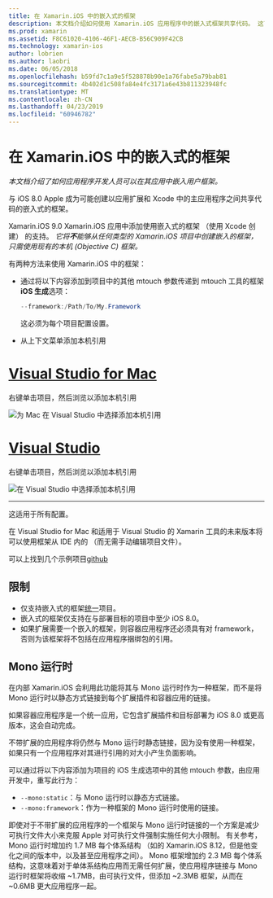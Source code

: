 ```yaml
---
title: 在 Xamarin.iOS 中的嵌入式的框架
description: 本文档介绍如何使用 Xamarin.iOS 应用程序中的嵌入式框架共享代码。 这可以使用 mtouch 工具或本机引用。
ms.prod: xamarin
ms.assetid: F8C61020-4106-46F1-AECB-B56C909F42CB
ms.technology: xamarin-ios
author: lobrien
ms.author: laobri
ms.date: 06/05/2018
ms.openlocfilehash: b59fd7c1a9e5f528878b90e1a76fabe5a79bab81
ms.sourcegitcommit: 4b402d1c508fa84e4fc3171a6e43b811323948fc
ms.translationtype: MT
ms.contentlocale: zh-CN
ms.lasthandoff: 04/23/2019
ms.locfileid: "60946782"
---
```

# <a name="embedded-frameworks-in-xamarinios"></a>在 Xamarin.iOS 中的嵌入式的框架

_本文档介绍了如何应用程序开发人员可以在其应用中嵌入用户框架。_

与 iOS 8.0 Apple 成为可能创建以应用扩展和 Xcode 中的主应用程序之间共享代码的嵌入式的框架。

Xamarin.iOS 9.0 Xamarin.iOS 应用中添加使用嵌入式的框架 （使用 Xcode 创建） 的支持。 *它将**不**能够从任何类型的 Xamarin.iOS 项目中创建嵌入的框架，只需使用现有的本机 (Objective C) 框架。*

有两种方法来使用 Xamarin.iOS 中的框架：

- 通过将以下内容添加到项目中的其他 mtouch 参数传递到 mtouch 工具的框架**iOS 生成**选项：

  ```csharp
  --framework:/Path/To/My.Framework
  ```

  这必须为每个项目配置设置。

- 从上下文菜单添加本机引用

# <a name="visual-studio-for-mactabmacos"></a>[Visual Studio for Mac](#tab/macos)

右键单击项目，然后浏览以添加本机引用

![](embedded-frameworks-images/xam-native-refs.png "为 Mac 在 Visual Studio 中选择添加本机引用")

# <a name="visual-studiotabwindows"></a>[Visual Studio](#tab/windows)

右键单击项目，然后浏览以添加本机引用

![](embedded-frameworks-images/vs-native-refs.png "在 Visual Studio 中选择添加本机引用")

-----

  这适用于所有配置。

在 Visual Studio for Mac 和适用于 Visual Studio 的 Xamarin 工具的未来版本将可以使用框架从 IDE 内的 （而无需手动编辑项目文件）。

可以上找到几个示例项目[github](https://github.com/rolfbjarne/embedded-frameworks)

## <a name="limitations"></a>限制

- 仅支持嵌入式的框架[统一](~/cross-platform/macios/unified/index.md)项目。
- 嵌入式的框架仅支持在与部署目标的项目中至少 iOS 8.0。
- 如果扩展需要一个嵌入的框架，则容器应用程序还必须具有对 framework，否则为该框架将不包括在应用程序捆绑包的引用。

## <a name="the-mono-runtime"></a>Mono 运行时

在内部 Xamarin.iOS 会利用此功能将其与 Mono 运行时作为一种框架，而不是将 Mono 运行时以静态方式链接到每个扩展插件和容器应用的链接。

如果容器应用程序是一个统一应用，它包含扩展插件和目标部署为 iOS 8.0 或更高版本，这会自动完成。

不带扩展的应用程序将仍然与 Mono 运行时静态链接，因为没有使用一种框架，如果只有一个应用程序对其进行引用的对大小产生负面影响。

可以通过将以下内容添加为项目的 iOS 生成选项中的其他 mtouch 参数，由应用开发中，重写此行为：

- `--mono:static`：与 Mono 运行时以静态方式链接。
- `--mono:framework`：作为一种框架的 Mono 运行时使用的链接。

即使对于不带扩展的应用程序的一个框架与 Mono 运行时链接的一个方案是减少可执行文件大小来克服 Apple 对可执行文件强制实施任何大小限制。 有关参考，Mono 运行时增加约 1.7 MB 每个体系结构 （如的 Xamarin.iOS 8.12，但是他变化之间的版本中，以及甚至应用程序之间）。 Mono 框架增加约 2.3 MB 每个体系结构，这意味着对于单体系结构应用而无需任何扩展，使应用程序链接与 Mono 运行时框架将收缩 ~1.7MB，由可执行文件，但添加 ~2.3MB 框架，从而在 ~0.6MB 更大应用程序一起。

